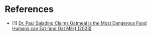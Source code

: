 # References
- [1] [Dr. Paul Saladino Claims Oatmeal is the Most Dangerous Food Humans can Eat (and Oat Milk) (2023)](https://www.youtube.com/watch?v=9dEYi1um--E)